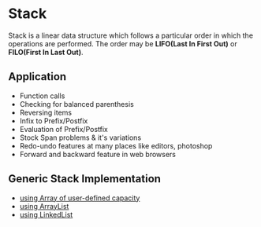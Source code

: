 # Stack
Stack is a linear data structure which follows a particular order in which the operations are performed. The order may be __LIFO(Last In First Out)__ or __FILO(First In Last Out)__.

## Application
 - Function calls
 - Checking for balanced parenthesis
 - Reversing items
 - Infix to Prefix/Postfix
 - Evaluation of Prefix/Postfix
 - Stock Span problems & it's variations
 - Redo-undo features at many places like editors, photoshop
 - Forward and backward feature in web browsers

## Generic Stack Implementation
 - [using Array of user-defined capacity](https://github.com/Jigyansu-Nanda/Data-Structures-and-Algorithms/tree/master/07.%20Stack/1.%20Generic%20Stack%20Implementation/3.%20Generic%20Stack%20using%20array%20of%20user%20defined%20capacity)
 - [using ArrayList](https://github.com/Jigyansu-Nanda/Data-Structures-and-Algorithms/tree/master/07.%20Stack/1.%20Generic%20Stack%20Implementation/1.%20Generic%20Stack%20using%20ArrayList)
 - [using LinkedList]()
